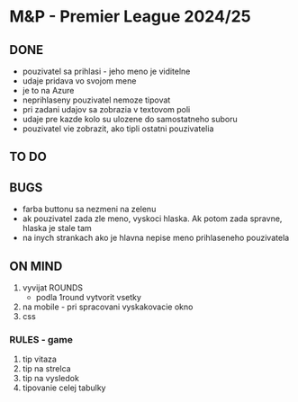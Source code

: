 # M&P - Premier League 2024/25

## DONE

- pouzivatel sa prihlasi - jeho meno je viditelne
- udaje pridava vo svojom mene
- je to na Azure
- neprihlaseny pouzivatel nemoze tipovat
- pri zadani udajov sa zobrazia v textovom poli
- udaje pre kazde kolo su ulozene do samostatneho suboru
- pouzivatel vie zobrazit, ako tipli ostatni pouzivatelia

## TO DO

## BUGS

- farba buttonu sa nezmeni na zelenu
- ak pouzivatel zada zle meno, vyskoci hlaska. Ak potom zada spravne, hlaska je stale tam
- na inych strankach ako je hlavna nepise meno prihlaseneho pouzivatela

## ON MIND

1. vyvijat ROUNDS
    - podla 1round vytvorit vsetky
2. na mobile - pri spracovani vyskakovacie okno
3. css

### RULES - game

1. tip vitaza
2. tip na strelca
3. tip na vysledok
4. tipovanie celej tabulky
